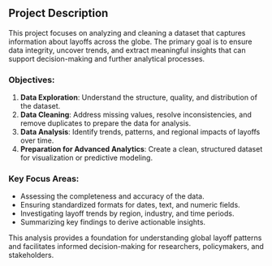 ## Project Description

This project focuses on analyzing and cleaning a dataset that captures information about layoffs across the globe. The primary goal is to ensure data integrity, uncover trends, and extract meaningful insights that can support decision-making and further analytical processes.

### Objectives:
1. **Data Exploration**: Understand the structure, quality, and distribution of the dataset.
2. **Data Cleaning**: Address missing values, resolve inconsistencies, and remove duplicates to prepare the data for analysis.
3. **Data Analysis**: Identify trends, patterns, and regional impacts of layoffs over time.
4. **Preparation for Advanced Analytics**: Create a clean, structured dataset for visualization or predictive modeling.

### Key Focus Areas:
- Assessing the completeness and accuracy of the data.
- Ensuring standardized formats for dates, text, and numeric fields.
- Investigating layoff trends by region, industry, and time periods.
- Summarizing key findings to derive actionable insights.

This analysis provides a foundation for understanding global layoff patterns and facilitates informed decision-making for researchers, policymakers, and stakeholders.
